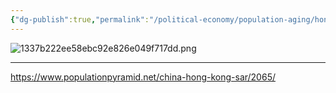 ```yaml
---
{"dg-publish":true,"permalink":"/political-economy/population-aging/hong-kong/","dgPassFrontmatter":true}
---
```



![1337b222ee58ebc92e826e049f717dd.png](/img/user/Pictures%20and%20Photos/1337b222ee58ebc92e826e049f717dd.png)


---
https://www.populationpyramid.net/china-hong-kong-sar/2065/